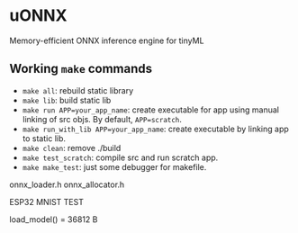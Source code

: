 # uONNX
Memory-efficient ONNX inference engine for tinyML


## Working `make` commands 

* `make all`: rebuild static library 
* `make lib`: build static lib
* `make run APP=your_app_name`: create executable for app using manual linking of src objs. By default, `APP=scratch`.
* `make run_with_lib APP=your_app_name`: create executable by linking app to static lib. 
* `make clean`: remove ./build
* `make test_scratch`: compile src and run scratch app. 
* `make make_test`: just some debugger for makefile.


onnx_loader.h
onnx_allocator.h



ESP32 MNIST TEST

load_model() = 36812 B
